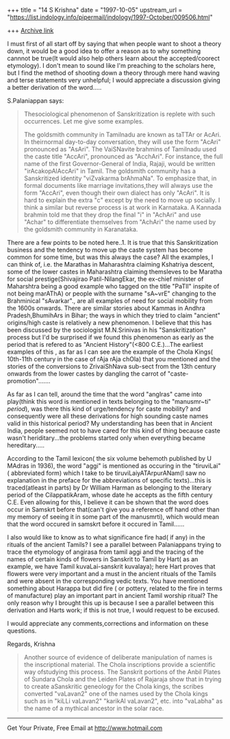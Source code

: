 +++
title = "14 S Krishna"
date = "1997-10-05"
upstream_url = "https://list.indology.info/pipermail/indology/1997-October/009506.html"

+++
[Archive link](https://list.indology.info/pipermail/indology/1997-October/009506.html)

I must first of all start off by saying that when people want to shoot a
theory down, it would be a good idea to offer a reason as to why
something cannnot be true(It would also help others learn about the
accepted/coorect etymology). I don't mean to sound like I'm preaching to
the scholars here, but I find the method of shooting down a theory
through mere hand waving and terse statements very unhelpful; I would
appreciate a discussion giving a better derivation of the word.....


S.Palaniappan says:
> Thesociological phenomenon of Sanskritization is replete with such
occurrences. Let me give some examples.
>
>The goldsmith community in Tamilnadu are known as  taTTAr or AcAri. In
theirnormal day-to-day conversation, they will use the form "AcAri"
pronounced as "AsAri".  The VaiSNavite brahmins of Tamilnadu used the
caste title "AccAri", pronounced as "AcchAri". For instance, the full
name of the first
>Governor-General of India, Rajaji, would be written "irAcakopAlAccAri"
in
>Tamil. The goldsmith community has a Sanskritized identity "viZvakarma
brAhmaNa". To emphasize that, in formal documents like marriage
invitations,they will always use the form "AccAri", even though their
own dialect has only "AcAri". It is hard to explain the extra "c" except
by the need to move up socially. I think a similar but reverse process
is at work in Karnataka. A Kannada brahmin told me that they drop the
final "i" in "AchAri" and use "Achar" to differentiate themselves from
"AchAri" the name used by the goldsmith community in Karanataka.
>

There are a few points to be noted here..1. It is true that this
Sanskritization business and the tendency to move up the caste system
has become common for some time, but was this always the case? All the
examples, I can think of, i.e. the Marathas in Maharashtra claiming
Kshatriya descent, some of the lower castes in Maharashtra claiming
themsleves to be Maratha for social prestige(Shivajirao
Patil-NilangEkar, the ex-chief minister of Maharshtra being a good
example who tagged on the title "PaTIl" inspite of not being
marAThA) or people with the surname "sA~vrE" changing to the Brahminical
"sAvarkar"., are all examples of need for social mobility from the 1600s
onwards. There are similar stories about Kammas in Andhra
Pradesh,BhumihArs in Bihar; the ways in which they tried to
claim "ancient" origins/high caste is relatively a new phenomenon.
I believe that this has been discussed by the sociologist M.N.Srinivas
in his "Sanskritization" process but I'd be surprised if we found this
phenomenon as early as the period that is refered to as "Ancient
History"(<800 C.E.)...The earliest examples of this , as far as I can
see are the example of the Chola Kings( 10th-11th century in the case of
rAja rAja chOla) that you mentioned and the stories of the conversions
to ZrivaiShNava sub-sect from the 13th century onwards from the lower
castes by dangling the carrot of "caste-promotion".......

As far as I can tell, around the time that the word "angIras" came into
play(think this word is mentioned in texts belonging to the "manusmr~ti"
*period*), was there this kind of urge/tendency for caste mobility? and
consequently were all these derivations for high sounding caste names
valid in this historical period? My understanding has been that in
Ancient India, people seemed not to have cared for this kind of thing
because caste wasn't heriditary...the problems started only when
everything became hereditary.....


According to the Tamil lexicon( the six volume behemoth published by U
MAdras in 1936), the word "aggi" is mentioned as occuring in the
"tiruviLai"( abbreviated form) which I take to be
tiruviLaiyATArpurANam(I saw no explanation in the preface for the
abbreviations of specific texts)...this is traced(atleast in parts) by
Dr William Harman as belonging to the literary period of the
CilappatikAram, whose date he accepts as the fifth century C.E. Even
allowing for this, I believe it can be shown that the word does occur in
Samskrt before that(can't give you a reference off hand other than my
memory of seeing it in some part of the manusmrti), which would mean
that the word occured in samskrt before it occured in Tamil......

I also would like to know as to what significance fire had( if any)
in the rituals of the ancient Tamils? I see a parallel between
Palaniappans trying to trace the etymology of angirasa from tamil aggi
and the tracing of the names of certain kinds of flowers in Sanskrit to
Tamil by Hart( as an example, we have Tamil kuvaLai-sanskrit kuvalaya);
here Hart proves that flowers were very important and a must in the
ancient rituals of the Tamils and were absent in the corresponding vedic
texts. You have mentioned something about Harappa
but did fire ( or pottery, related to the fire in terms of manufacture)
play an important part in ancient Tamil worship ritual? The only reason
why I brought this up is because I see a parallel between this
derivation and Harts work; if this is not true, I would request to be
excused.

 I would appreciate any comments,corrections and information on these
questions.

Regards,
Krishna

>Another source of evidence of deliberate manipulation of names is the
>inscriptional material. The Chola inscriptions provide a scientific way
ofstudying this process. The Sanskrit portions of the Anbil Plates of
Sundara Chola and the Leiden Plates of Rajaraja show that in trying to
create aSanskritic geneology for the Chola kings, the scribes converted
"vaLavan2" one of the names used by the Chola kings  such as in "kiLLi
vaLavan2" "karikAl vaLavan2", etc. into "vaLabha" as the name of a
mythical ancestor in the solar race.
>


______________________________________________________
Get Your Private, Free Email at http://www.hotmail.com



